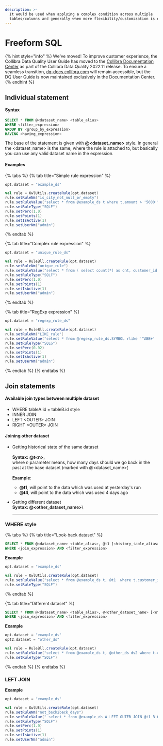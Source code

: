 ```yaml
---
description: >-
  It would be used when applying a complex condition across multiple
  tables/columns and generally when more flexibility/customization is desired.
---
```


# Freeform SQL

{% hint style="info" %}
We've moved! To improve customer experience, the Collibra Data Quality User Guide has moved to the [Collibra Documentation Center](https://productresources.collibra.com/docs/collibra/latest/Content/DataQuality/DQApis/Freeform%20SQL.htm) as part of the Collibra Data Quality 2022.11 release. To ensure a seamless transition, [dq-docs.collibra.com](http://dq-docs.collibra.com/) will remain accessible, but the DQ User Guide is now maintained exclusively in the Documentation Center.
{% endhint %}

## Individual statement

#### Syntax

```sql
SELECT * FROM @<dataset_name> <table_alias>
WHERE <filter_expression>
GROUP BY <group_by_expression>
HAVING <having_expression>
```

The base of the statement is given with **@\<dataset\_name>** style. In general the \<dataset\_name> is the same, where the rule is attached to, but basically you can use any valid dataset name in the expression.

#### Examples

{% tabs %}
{% tab title="Simple rule expression" %}
```scala
opt.dataset = "example_ds"

val rule = OwlUtils.createRule(opt.dataset)
rule.setRuleNm("is_city_not_null_or_empty")
rule.setRuleValue("select * from @example_ds t where t.amount > '5000'")
rule.setRuleType("SQLF")
rule.setPerc(1.0)
rule.setPoints(1)
rule.setIsActive(1)
rule.setUserNm("admin")
```
{% endtab %}

{% tab title="Complex rule expression" %}
```scala
opt.dataset = "unique_rule_ds"

val rule = RuleBll.createRule(opt.dataset)
rule.setRuleNm("unique_rule")
rule.setRuleValue("select * from ( select count(*) as cnt, customer_id from @unique_rule_ds group by customer_id ) having cnt > 1")
rule.setRuleType("SQLF")
rule.setPerc(1.0)
rule.setPoints(1)
rule.setIsActive(1)
rule.setUserNm("admin")
```
{% endtab %}

{% tab title="RegExp expression" %}
```scala
opt.dataset = "regexp_rule_ds"

val rule = RuleBll.createRule(opt.dataset)
rule.setRuleNm("LIKE_rule")
rule.setRuleValue("select * from @regexp_rule_ds.SYMBOL rlike '^ABB+'  ")
rule.setRuleType("SQLG")
rule.setPerc(0.02)
rule.setPoints(1)
rule.setIsActive(1)
rule.setUserNm("admin")
```
{% endtab %}
{% endtabs %}

## Join statements

#### A**vailable join types between multiple dataset**

* WHERE tableA.id = tableB.id style
* INNER JOIN
* LEFT \<OUTER> JOIN
* RIGHT \<OUTER> JOIN

#### **Joining other dataset**

* Getting historical state of the same dataset\
  \
  **Syntax:** **@t\<n>**,\
  where _n_ parameter means, how many days should we go back in the past at the base dataset (marked with @\<dataset\_name>)\
  \
  **Example:**
  * **@t1**, will point to the data which was used at yesterday's run
  * **@t4**, will point to the data which was used 4 days ago
*   Getting different dataset\
    **Syntax: @\<other\_dataset\_name>**\\

    ***

### WHERE style

{% tabs %}
{% tab title="Look-back dataset" %}
```sql
SELECT * FROM @<dataset_name> <table_alias>, @t1 [<history_table_alias>]
WHERE <join_expression> AND <filter_expression>
```

**Example**

```scala
opt.dataset = "example_ds"

val rule = OwlUtils.createRule(opt.dataset)
rule.setRuleValue("select * from @example_ds t, @t1  where t.customer_id = t1.customer_id  and t.card_number <> t1.card_number ")
rule.setRuleType("SQLF")
```
{% endtab %}

{% tab title="Different dataset" %}
```sql
SELECT * FROM @<dataset_name> <table_alias>, @<other_dataset_name> [<other_alias>]
WHERE <join_expression> AND <filter_expression>
```

**Example**

```scala
opt.dataset = "example_ds"
opt2.dataset = "other_ds"

val rule = RuleBll.createRule(opt.dataset)
rule.setRuleValue("select * from @example_ds t, @other_ds ds2 where t.customer_id = ds2.customer_id  and t.card_number <> ds2.card_number ")
rule.setRuleType("SQLF")
```
{% endtab %}
{% endtabs %}

### LEFT JOIN

**Example**

```scala
opt.dataset = "example_ds"

val rule = OwlUtils.createRule(opt.dataset)
rule.setRuleNm("not_back2back_days")
rule.setRuleValue(" select * from @example_ds A LEFT OUTER JOIN @t1 B ON A.customer_id = B.customer_id where A.customer_id is not null and B.customer_id is null  ")
rule.setRuleType("SQLF")
rule.setPerc(1.0)
rule.setPoints(1)
rule.setIsActive(1)
rule.setUserNm("admin")
```
